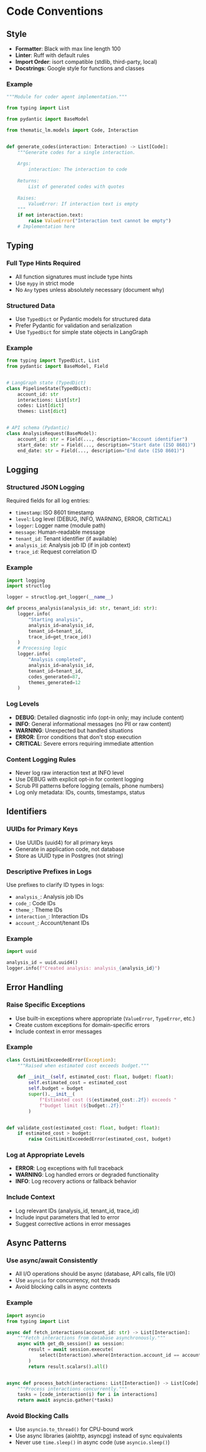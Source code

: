 # Code Conventions

## Style

- **Formatter**: Black with max line length 100
- **Linter**: Ruff with default rules
- **Import Order**: isort compatible (stdlib, third-party, local)
- **Docstrings**: Google style for functions and classes

### Example
```python
"""Module for coder agent implementation."""

from typing import List

from pydantic import BaseModel

from thematic_lm.models import Code, Interaction


def generate_codes(interaction: Interaction) -> List[Code]:
    """Generate codes for a single interaction.
    
    Args:
        interaction: The interaction to code
        
    Returns:
        List of generated codes with quotes
        
    Raises:
        ValueError: If interaction text is empty
    """
    if not interaction.text:
        raise ValueError("Interaction text cannot be empty")
    # Implementation here
```

## Typing

### Full Type Hints Required
- All function signatures must include type hints
- Use `mypy` in strict mode
- No `Any` types unless absolutely necessary (document why)

### Structured Data
- Use `TypedDict` or Pydantic models for structured data
- Prefer Pydantic for validation and serialization
- Use `TypedDict` for simple state objects in LangGraph

### Example
```python
from typing import TypedDict, List
from pydantic import BaseModel, Field


# LangGraph state (TypedDict)
class PipelineState(TypedDict):
    account_id: str
    interactions: List[str]
    codes: List[dict]
    themes: List[dict]


# API schema (Pydantic)
class AnalysisRequest(BaseModel):
    account_id: str = Field(..., description="Account identifier")
    start_date: str = Field(..., description="Start date (ISO 8601)")
    end_date: str = Field(..., description="End date (ISO 8601)")
```

## Logging

### Structured JSON Logging

Required fields for all log entries:
- `timestamp`: ISO 8601 timestamp
- `level`: Log level (DEBUG, INFO, WARNING, ERROR, CRITICAL)
- `logger`: Logger name (module path)
- `message`: Human-readable message
- `tenant_id`: Tenant identifier (if available)
- `analysis_id`: Analysis job ID (if in job context)
- `trace_id`: Request correlation ID

### Example
```python
import logging
import structlog

logger = structlog.get_logger(__name__)

def process_analysis(analysis_id: str, tenant_id: str):
    logger.info(
        "Starting analysis",
        analysis_id=analysis_id,
        tenant_id=tenant_id,
        trace_id=get_trace_id()
    )
    # Processing logic
    logger.info(
        "Analysis completed",
        analysis_id=analysis_id,
        tenant_id=tenant_id,
        codes_generated=87,
        themes_generated=12
    )
```

### Log Levels
- **DEBUG**: Detailed diagnostic info (opt-in only; may include content)
- **INFO**: General informational messages (no PII or raw content)
- **WARNING**: Unexpected but handled situations
- **ERROR**: Error conditions that don't stop execution
- **CRITICAL**: Severe errors requiring immediate attention

### Content Logging Rules
- Never log raw interaction text at INFO level
- Use DEBUG with explicit opt-in for content logging
- Scrub PII patterns before logging (emails, phone numbers)
- Log only metadata: IDs, counts, timestamps, status

## Identifiers

### UUIDs for Primary Keys
- Use UUIDs (uuid4) for all primary keys
- Generate in application code, not database
- Store as UUID type in Postgres (not string)

### Descriptive Prefixes in Logs
Use prefixes to clarify ID types in logs:
- `analysis_`: Analysis job IDs
- `code_`: Code IDs
- `theme_`: Theme IDs
- `interaction_`: Interaction IDs
- `account_`: Account/tenant IDs

### Example
```python
import uuid

analysis_id = uuid.uuid4()
logger.info(f"Created analysis: analysis_{analysis_id}")
```

## Error Handling

### Raise Specific Exceptions
- Use built-in exceptions where appropriate (`ValueError`, `TypeError`, etc.)
- Create custom exceptions for domain-specific errors
- Include context in error messages

### Example
```python
class CostLimitExceededError(Exception):
    """Raised when estimated cost exceeds budget."""
    
    def __init__(self, estimated_cost: float, budget: float):
        self.estimated_cost = estimated_cost
        self.budget = budget
        super().__init__(
            f"Estimated cost (${estimated_cost:.2f}) exceeds "
            f"budget limit (${budget:.2f})"
        )


def validate_cost(estimated_cost: float, budget: float):
    if estimated_cost > budget:
        raise CostLimitExceededError(estimated_cost, budget)
```

### Log at Appropriate Levels
- **ERROR**: Log exceptions with full traceback
- **WARNING**: Log handled errors or degraded functionality
- **INFO**: Log recovery actions or fallback behavior

### Include Context
- Log relevant IDs (analysis_id, tenant_id, trace_id)
- Include input parameters that led to error
- Suggest corrective actions in error messages

## Async Patterns

### Use async/await Consistently
- All I/O operations should be async (database, API calls, file I/O)
- Use `asyncio` for concurrency, not threads
- Avoid blocking calls in async contexts

### Example
```python
import asyncio
from typing import List

async def fetch_interactions(account_id: str) -> List[Interaction]:
    """Fetch interactions from database asynchronously."""
    async with get_db_session() as session:
        result = await session.execute(
            select(Interaction).where(Interaction.account_id == account_id)
        )
        return result.scalars().all()


async def process_batch(interactions: List[Interaction]) -> List[Code]:
    """Process interactions concurrently."""
    tasks = [code_interaction(i) for i in interactions]
    return await asyncio.gather(*tasks)
```

### Avoid Blocking Calls
- Use `asyncio.to_thread()` for CPU-bound work
- Use async libraries (aiohttp, asyncpg) instead of sync equivalents
- Never use `time.sleep()` in async code (use `asyncio.sleep()`)
